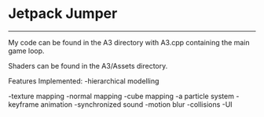 # Jetpack Jumper

---

My code can be found in the A3 directory with A3.cpp containing the main game loop.

Shaders can be found in the A3/Assets directory.

Features Implemented:
   -hierarchical modelling
   
   -texture mapping 
   -normal mapping
   -cube mapping
   -a particle system
   -keyframe animation
   -synchronized sound
   -motion blur
   -collisions
   -UI

